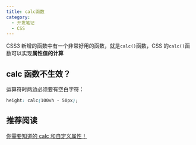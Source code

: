 ```yaml
---
title: calc函数
category:
  - 开发笔记
  - CSS
---
```


CSS3 新增的函数中有一个非常好用的函数，就是`calc()`函数，CSS 的`calc()`函数可以实现**属性值的计算**

## calc 函数不生效？

运算符时两边必须要有空白字符：

```css
height: calc(100vh - 50px);
```

## 推荐阅读

[你需要知道的 calc 和自定义属性！](https://juejin.cn/post/7125595762733350920)

